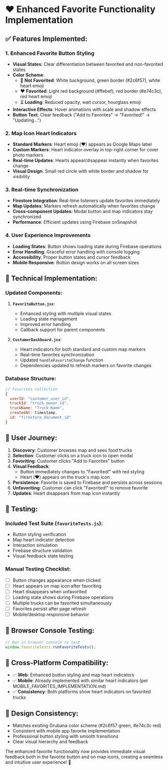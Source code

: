 # ❤️ Enhanced Favorite Functionality Implementation

## ✅ **Features Implemented:**

### 1. **Enhanced Favorite Button Styling**
- **Visual States**: Clear differentiation between favorited and non-favorited states
- **Color Scheme**: 
  - 🤍 **Not Favorited**: White background, green border (#2c6f57), white heart emoji
  - ❤️ **Favorited**: Light red background (#ffebef), red border (#e74c3c), red heart emoji
  - ⏳ **Loading**: Reduced opacity, wait cursor, hourglass emoji
- **Interactive Effects**: Hover animations with scale and shadow effects
- **Button Text**: Clear feedback ("Add to Favorites" → "Favorited!" → "Updating...")

### 2. **Map Icon Heart Indicators**
- **Standard Markers**: Heart emoji (❤️) appears as Google Maps label
- **Custom Markers**: Heart indicator overlay in top-right corner for cover photo markers
- **Real-time Updates**: Hearts appear/disappear instantly when favorites change
- **Visual Design**: Small red circle with white border and shadow for visibility

### 3. **Real-time Synchronization**
- **Firestore Integration**: Real-time listeners update favorites immediately
- **Map Updates**: Markers refresh automatically when favorites change
- **Cross-component Updates**: Modal button and map indicators stay synchronized
- **Performance**: Efficient updates using Firebase onSnapshot

### 4. **User Experience Improvements**
- **Loading States**: Button shows loading state during Firebase operations
- **Error Handling**: Graceful error handling with console logging
- **Accessibility**: Proper button states and cursor feedback
- **Mobile Responsive**: Button design works on all screen sizes

## 🔧 **Technical Implementation:**

### Updated Components:
1. **`FavoriteButton.jsx`**:
   - Enhanced styling with multiple visual states
   - Loading state management
   - Improved error handling
   - Callback support for parent components

2. **`CustomerDashboard.jsx`**:
   - Heart indicators for both standard and custom map markers
   - Real-time favorites synchronization
   - Updated `handleFavoriteChange` function
   - Dependencies updated to refresh markers on favorite changes

### Database Structure:
```javascript
// favorites collection
{
  userId: "customer_user_id",
  truckId: "truck_owner_id", 
  truckName: "Truck Name",
  createdAt: timestamp,
  id: "firestore_document_id"
}
```

## 🎯 **User Journey:**

1. **Discovery**: Customer browses map and sees food trucks
2. **Selection**: Customer clicks on a truck icon to open modal
3. **Favoriting**: Customer clicks "Add to Favorites" button
4. **Visual Feedback**: 
   - Button immediately changes to "Favorited!" with red styling
   - Heart (❤️) appears on the truck's map icon
5. **Persistence**: Favorite is saved to Firebase and persists across sessions
6. **Unfavoriting**: Customer can click "Favorited!" to remove favorite
7. **Updates**: Heart disappears from map icon instantly

## 🧪 **Testing:**

### Included Test Suite (`favoriteTests.js`):
- Button styling verification
- Map heart indicator detection
- Interaction simulation
- Firebase structure validation
- Visual feedback state testing

### Manual Testing Checklist:
- [ ] Button changes appearance when clicked
- [ ] Heart appears on map icon after favoriting
- [ ] Heart disappears when unfavorited
- [ ] Loading state shows during Firebase operations
- [ ] Multiple trucks can be favorited simultaneously
- [ ] Favorites persist after page refresh
- [ ] Mobile/desktop responsive behavior

## 🚀 **Browser Console Testing:**
```javascript
// Run in browser console to test
window.favoriteTests.runFavoriteTests();
```

## 📱 **Cross-Platform Compatibility:**
- ✅ **Web**: Enhanced button styling and map heart indicators
- ✅ **Mobile**: Already implemented with similar heart indicators (per MOBILE_FAVORITES_IMPLEMENTATION.md)
- ✅ **Consistency**: Both platforms show heart indicators on favorited trucks

## 🎨 **Design Consistency:**
- Matches existing Grubana color scheme (#2c6f57 green, #e74c3c red)
- Consistent with mobile app favorite implementation
- Professional button styling with smooth transitions
- Clear visual hierarchy and feedback

The enhanced favorite functionality now provides immediate visual feedback both in the favorite button and on map icons, creating a seamless and intuitive user experience! 🎉

